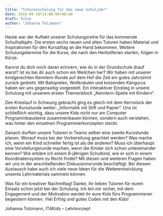 ```yaml
---
title: "Tutorenschulung für das neue Schuljahr"
date: 2018-09-10T14:00:00+00:00
draft: false
author: "Johanna Tolzmann"
---
```


Heute war der Auftakt unserer Schulungsreihe für das kommende Schulhalbjahr. Die ersten sechs neuen und alten Tutoren haben Material und Inspirationen für den Kursalltag an die Hand bekommen. Weitere Schulungstermine für die Kurse, die nach den Herbstferien starten, folgen in Kürze.

Kannst du dich noch daran erinnern, wie du in der Grundschule drauf warst? Ist es bei dir auch schon ein Weilchen her? Wir haben mit unserer kindgerechten Kennlern-Runde auf dem Hof die Zeit ein gutes Jahrzehnt zurück gedreht. Mit Ballspielen, Wollknäulen und kotzenden Kängurus haben wir uns gegenseitig vorgestellt. Ein interaktiver Einstieg in unsere Schulung mit unserem ersten Themenblock „Kennlern-Spiele mit Kindern“.

Den Kreislauf in Schwung gebracht ging es gleich mit dem Kernstück der ersten Kursstunde weiter: „Informatik mit Stift und Papier“. Uns ist schließlich wichtig, dass unsere Kids nicht nur am Computer Programmbausteine zusammenbauen können, sondern auch verstehen, was hinter den einzelnen Programmierkonzepten steckt.

Danach durften unsere Tutoren in Teams selber eine zweite Kursstunde planen. Worauf muss bei der Vorbereitung geachtet werden? Was mache ich, wenn ein Kind schneller fertig ist als die anderen? Muss ich überhaupt eine Vorstellungsrunde machen, wenn die Kinder sich schon untereinander kennen? Wie erkläre ich einem 8-jährigen Schulkind, wie er sich in einem Koordinatensystem zu Recht findet? Mit diesen und weiteren Fragen haben wir uns in der anschließenden Diskussionsrunde beschäftigt. Bei diesem Austausch habe auch ich viele neue Ideen für die Weiterentwicklung unseres Lehrmaterials sammeln können.

Was für ein kreativer Nachmittag! Danke, ihr lieben Tutoren für euren Einsatz schon jetzt bei der Schulung. Ich bin mir sicher, mit dem Engagement und der Motivation werdet ihr eure Kids fürs Programmieren begeistern können. Viel Erfolg und gutes Coden mit den Kids!

Johanna Tolzmann, IT4Kids – Lehrkonzept
